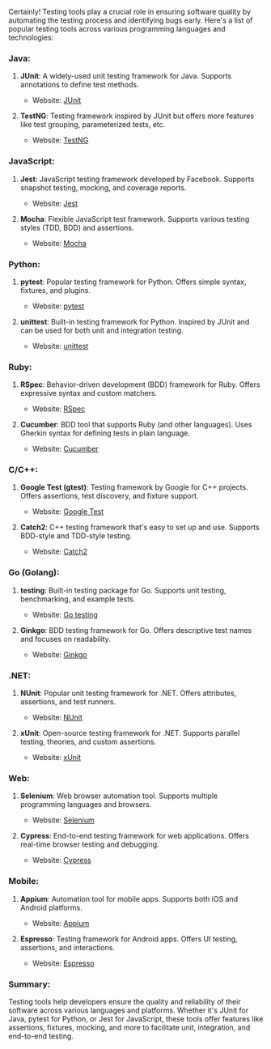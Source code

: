 Certainly! Testing tools play a crucial role in ensuring software quality by automating the testing process and identifying bugs early. Here's a list of popular testing tools across various programming languages and technologies:

### Java:

1. **JUnit**: A widely-used unit testing framework for Java. Supports annotations to define test methods.
   - Website: [JUnit](https://junit.org/)

2. **TestNG**: Testing framework inspired by JUnit but offers more features like test grouping, parameterized tests, etc.
   - Website: [TestNG](https://testng.org/)

### JavaScript:

1. **Jest**: JavaScript testing framework developed by Facebook. Supports snapshot testing, mocking, and coverage reports.
   - Website: [Jest](https://jestjs.io/)

2. **Mocha**: Flexible JavaScript test framework. Supports various testing styles (TDD, BDD) and assertions.
   - Website: [Mocha](https://mochajs.org/)

### Python:

1. **pytest**: Popular testing framework for Python. Offers simple syntax, fixtures, and plugins.
   - Website: [pytest](https://pytest.org/)

2. **unittest**: Built-in testing framework for Python. Inspired by JUnit and can be used for both unit and integration testing.
   - Website: [unittest](https://docs.python.org/3/library/unittest.html)

### Ruby:

1. **RSpec**: Behavior-driven development (BDD) framework for Ruby. Offers expressive syntax and custom matchers.
   - Website: [RSpec](https://rspec.info/)

2. **Cucumber**: BDD tool that supports Ruby (and other languages). Uses Gherkin syntax for defining tests in plain language.
   - Website: [Cucumber](https://cucumber.io/)

### C/C++:

1. **Google Test (gtest)**: Testing framework by Google for C++ projects. Offers assertions, test discovery, and fixture support.
   - Website: [Google Test](https://github.com/google/googletest)

2. **Catch2**: C++ testing framework that's easy to set up and use. Supports BDD-style and TDD-style testing.
   - Website: [Catch2](https://github.com/catchorg/Catch2)

### Go (Golang):

1. **testing**: Built-in testing package for Go. Supports unit testing, benchmarking, and example tests.
   - Website: [Go testing](https://golang.org/pkg/testing/)

2. **Ginkgo**: BDD testing framework for Go. Offers descriptive test names and focuses on readability.
   - Website: [Ginkgo](https://github.com/onsi/ginkgo)

### .NET:

1. **NUnit**: Popular unit testing framework for .NET. Offers attributes, assertions, and test runners.
   - Website: [NUnit](https://nunit.org/)

2. **xUnit**: Open-source testing framework for .NET. Supports parallel testing, theories, and custom assertions.
   - Website: [xUnit](https://xunit.net/)

### Web:

1. **Selenium**: Web browser automation tool. Supports multiple programming languages and browsers.
   - Website: [Selenium](https://www.selenium.dev/)

2. **Cypress**: End-to-end testing framework for web applications. Offers real-time browser testing and debugging.
   - Website: [Cypress](https://www.cypress.io/)

### Mobile:

1. **Appium**: Automation tool for mobile apps. Supports both iOS and Android platforms.
   - Website: [Appium](https://appium.io/)

2. **Espresso**: Testing framework for Android apps. Offers UI testing, assertions, and interactions.
   - Website: [Espresso](https://developer.android.com/training/testing/espresso)

### Summary:

Testing tools help developers ensure the quality and reliability of their software across various languages and platforms. Whether it's JUnit for Java, pytest for Python, or Jest for JavaScript, these tools offer features like assertions, fixtures, mocking, and more to facilitate unit, integration, and end-to-end testing.